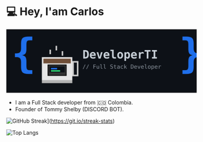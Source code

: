 
# 💻 Hey, I'am Carlos

![Logo](https://github.com/DeveloperTI0001/DeveloperTI0001/blob/main/banner.png)

* I am a Full Stack developer from 🇨🇴 Colombia.
* Founder of Tommy Shelby (DISCORD BOT).
  
![GitHub Streak](https://github-readme-streak-stats.herokuapp.com?user=DeveloperTI0001&theme=travelers-theme&border_radius=6&locale=es&short_numbers=true)](https://git.io/streak-stats)

![Top Langs](https://github-readme-stats.vercel.app/api/top-langs/?username=DeveloperTI0001&hide_progress=false)

